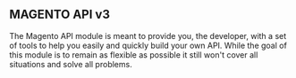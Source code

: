 ## MAGENTO API v3

The Magento API module is meant to provide you, the developer, with a set of tools to help you easily and quickly build your own API. While the goal of this module is to remain as flexible as possible it still won't cover all situations and solve all problems.



